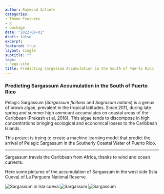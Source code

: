 ```yaml
---
author: Raymond Infante
categories:
- Theme Features
- R
- package
date: "2022-08-01"
draft: false
excerpt: 
featured: true
layout: single
subtitle: ""
tags:
- hugo-site
title: Predicting Sargassum Accumulation in the South of Puerto Rico
---
```


### Predicting Sargassum Accumulation in the South of Puerto Rico

Pelagic Sargassum (*Sargassum fluitans* and *Sagrasum natans*) is a genus of brown algae, prevalent in the tropical latitudes. Since 2011, during late spring and summer high ammount accumulates on coastal areas of the Caribbean (Prakash et al, 2018). This algae tends to discompose in high concentrations bringing ecological and economical losses to the Caribbean Islands. 

This project is trying to create a machine learning model that predict the arrival of Pelagic Sargassum in the Southerly Coastal Water of Puerto Rico. 

---

Sargassum travels the Caribbean from Africa, thanks to wind and ocean currents. 

Here some pictures of the accumulation of Sargassum in the west side (Isla Cueva) of La Parguera National Reserve. 

![Sargassum in Isla cueva](Drone.jpeg)
![Sargassum](Drone2.jpg)
![Sargassum](DJI_0342.jpeg)
